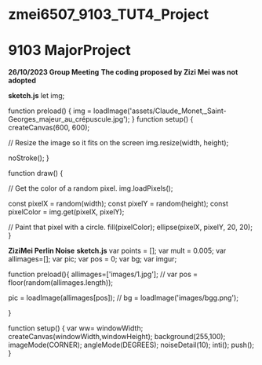 # zmei6507_9103_TUT4_Project
# 9103 MajorProject

**26/10/2023 Group Meeting**
**The coding proposed by Zizi Mei was not adopted**

**sketch.js**
let img;

function preload() {
  img = loadImage('assets/Claude_Monet,_Saint-Georges_majeur_au_crépuscule.jpg');
}
function setup() {
  createCanvas(600, 600);

  // Resize the image so it fits on the screen
  img.resize(width, height);

  noStroke();
}

function draw() {

  // Get the color of a random pixel.
  img.loadPixels();
  
  const pixelX = random(width);
  const pixelY = random(height);
  const pixelColor = img.get(pixelX, pixelY);

  // Paint that pixel with a circle.
  fill(pixelColor);
  ellipse(pixelX, pixelY, 20, 20);
}

**ZiziMei Perlin Noise**
**sketch.js**
var points = [];
var mult = 0.005;
var allimages=[];
var pic;
var pos = 0;
var bg;
var imgur;


function preload(){
  allimages=['images/1.jpg'];
  // var pos = floor(random(allimages.length));

  pic = loadImage(allimages[pos]);
 // bg = loadImage('images/bgg.png');

}

function setup() {
  var ww= windowWidth;
  createCanvas(windowWidth,windowHeight);
  background(255,100);
  imageMode(CORNER);
  angleMode(DEGREES);
  noiseDetail(10);
  inti();
  push();
}





